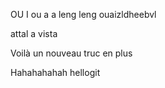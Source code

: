OU I ou a a leng leng ouaizldheebvl

attal a vista

Voilà un nouveau truc en plus

Hahahahahah hellogit    